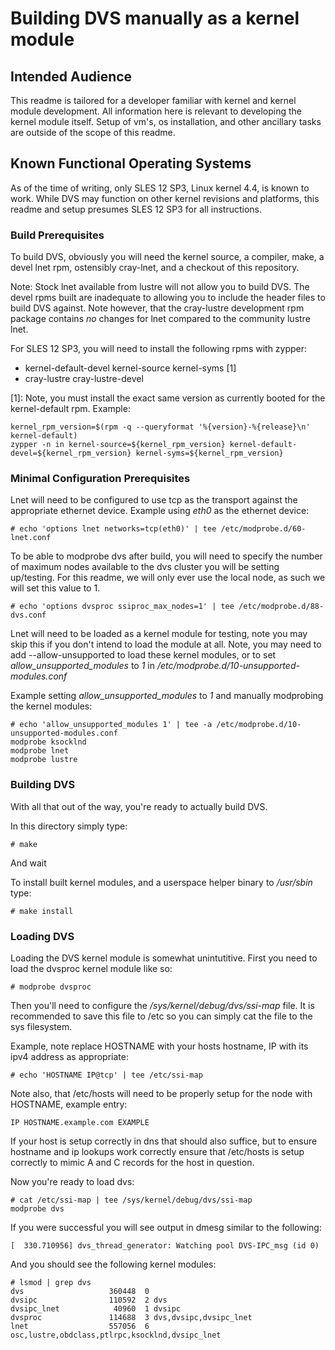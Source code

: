 # Building DVS manually as a kernel module

## Intended Audience

This readme is tailored for a developer familiar with kernel and kernel module development. All information here is relevant to developing the kernel module itself. Setup of vm's, os installation, and other ancillary tasks are outside of the scope of this readme.

## Known Functional Operating Systems

As of the time of writing, only SLES 12 SP3, Linux kernel 4.4, is known to work. While DVS may function on other kernel revisions and platforms, this readme and setup presumes SLES 12 SP3 for all instructions.

### Build Prerequisites

To build DVS, obviously you will need the kernel source, a compiler, make, a devel lnet rpm, ostensibly cray-lnet, and a checkout of this repository.

Note: Stock lnet available from lustre will not allow you to build DVS. The devel rpms built are inadequate to allowing you to include the header files to build DVS against. Note however, that the cray-lustre development rpm package contains *no* changes for lnet compared to the community lustre lnet.

For SLES 12 SP3, you will need to install the following rpms with zypper:
- kernel-default-devel kernel-source kernel-syms [1]
- cray-lustre cray-lustre-devel

[1]: Note, you must install the exact same version as currently booted for the kernel-default rpm. Example:

```
kernel_rpm_version=$(rpm -q --queryformat '%{version}-%{release}\n' kernel-default)
zypper -n in kernel-source=${kernel_rpm_version} kernel-default-devel=${kernel_rpm_version} kernel-syms=${kernel_rpm_version}
```

### Minimal Configuration Prerequisites

Lnet will need to be configured to use tcp as the transport against the appropriate ethernet device. Example using *eth0* as the ethernet device:

```
# echo 'options lnet networks=tcp(eth0)' | tee /etc/modprobe.d/60-lnet.conf
```

To be able to modprobe dvs after build, you will need to specify the number of maximum nodes available to the dvs cluster you will be setting up/testing. For this readme, we will only ever use the local node, as such we will set this value to 1.

```
# echo 'options dvsproc ssiproc_max_nodes=1' | tee /etc/modprobe.d/88-dvs.conf
```

Lnet will need to be loaded as a kernel module for testing, note you may skip this if you don't intend to load the module at all. Note, you may need to add --allow-unsupported to load these kernel modules, or to set *allow_unsupported_modules* to *1* in */etc/modprobe.d/10-unsupported-modules.conf*

Example setting *allow_unsupported_modules* to *1* and manually modprobing the kernel modules:

```
# echo 'allow_unsupported_modules 1' | tee -a /etc/modprobe.d/10-unsupported-modules.conf
modprobe ksocklnd
modprobe lnet
modprobe lustre
```

### Building DVS

With all that out of the way, you're ready to actually build DVS.

In this directory simply type:

```
# make
```

And wait

To install built kernel modules, and a userspace helper binary to */usr/sbin* type:

```
# make install
```

### Loading DVS

Loading the DVS kernel module is somewhat unintutitive. First you need to load the dvsproc kernel module like so:

```
# modprobe dvsproc
```

Then you'll need to configure the */sys/kernel/debug/dvs/ssi-map* file. It is recommended to save this file to /etc so you can simply cat the file to the sys filesystem.

Example, note replace HOSTNAME with your hosts hostname, IP with its ipv4 address as appropriate:

```
# echo 'HOSTNAME IP@tcp' | tee /etc/ssi-map
```

Note also, that /etc/hosts will need to be properly setup for the node with HOSTNAME, example entry:

```
IP HOSTNAME.example.com EXAMPLE
```

If your host is setup correctly in dns that should also suffice, but to ensure hostname and ip lookups work correctly ensure that /etc/hosts is setup correctly to mimic A and C records for the host in question.

Now you're ready to load dvs:

```
# cat /etc/ssi-map | tee /sys/kernel/debug/dvs/ssi-map
modprobe dvs
```

If you were successful you will see output in dmesg similar to the following:

```
[  330.710956] dvs_thread_generator: Watching pool DVS-IPC_msg (id 0)
```

And you should see the following kernel modules:

```
# lsmod | grep dvs
dvs                   360448  0
dvsipc                110592  2 dvs
dvsipc_lnet            40960  1 dvsipc
dvsproc               114688  3 dvs,dvsipc,dvsipc_lnet
lnet                  557056  6 osc,lustre,obdclass,ptlrpc,ksocklnd,dvsipc_lnet
```
